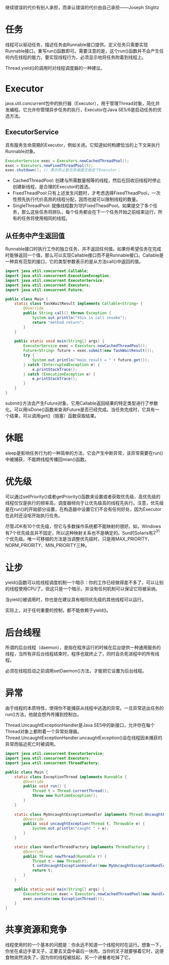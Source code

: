 继续错误的代价有别人承担，而承认错误的代价由自己承担——Joseph Stiglitz

# 任务

线程可以驱动任务，描述任务由Runnable接口提供。定义任务只需要实现Runnable接口，重写run()函数即可。需要注意的是，这个run()函数并不会产生任何内在线程的能力，要实现线程行为，必须显示地将任务附着到线程上。

Thread.yield()的调用时对线程调度器的一种建议。

# Executor

java.util.concurrent包中的执行器（Executor），用于管理Thread对象，简化并发编程。它允许你管理异步任务的执行，Executor在Java SE5/6是启动任务的优选方法。

## ExecutorService

具有服务生命周期的Executor，例如关闭。它知道如何构建恰当的上下文来执行Runnable对象。

```java
ExecutorService exec = Executors.newCachedThreadPool();
exec = Executors.newFixedThreadPool(5);
exec.shutdown(); // 表示防止新任务被提交给这个Executor；
```

* CachedThreadPool: 创建与所需数量相等的线程，然后在回收旧线程时停止创建新线程，是合理的Executor的首选。
* FixedTheadPool:只有上述发生问题时，才考虑选择FixedTheadPool，一次性预先执行代价高昂的线程分配，因而也就可以限制线程的数量。
* SingleThreadPool: 就像线程数为1的FixedTheadPool。如果提交了多个任务，那么这些任务将排队，每个任务都会在下一个任务开始之前结束运行，所有的任务将使用相同的线程。

## 从任务中产生返回值

Runnable接口时执行工作的独立任务，并不返回任何值。如果你希望任务在完成时能够返回一个值，那么可以实现Callable接口而不是Runnable接口。Callable是一种具有范型的接口，它的类型参数表示的是从方法call()中返回的值。

```java
import java.util.concurrent.Callable;
import java.util.concurrent.ExecutionException;
import java.util.concurrent.ExecutorService;
import java.util.concurrent.Executors;
import java.util.concurrent.Future;

public class Main {
    static class TaskWaitResult implements Callable<String> {
        @Override
        public String call() throws Exception {
            System.out.println("this is call invoke");
            return "method return";
        }
    }
  
    public static void main(String[] args) {
        ExecutorService exec = Executors.newCachedThreadPool();
        Future<String> future = exec.submit(new TaskWaitResult());
        try {
            System.out.println("main result = " + future.get());
        } catch (InterruptedException e) {
            e.printStackTrace();
        } catch (ExecutionException e) {
            e.printStackTrace();
        }
    }
}
```

submit()方法会产生Future对象，它用Callable返回结果的特定类型进行了参数化。可以用isDone()函数来查询Future是否已经完成。当任务完成时，它具有一个结果，可以调用get()（阻塞）函数获取结果。

# 休眠

sleep是影响任务行为的一种简单的方法，它会产生中断异常，该异常需要在run()中被捕获，不能跨线程传播回mian()函数。

# 优先级

可以通过setPriority()或者getPriority()函数来设置或者获取优先级，高优先级的线程仅仅是执行的频率高，调度器倾向于让优先级高的线程先执行。注意，优先级是在run()的开始部分设置，在构造器中设置它们不会有任何好处，因为Executor在此时还没呕开始执行任务。

尽管JDK有10个优先级，但它与多数操作系统都不能映射的很好。如，Windows有7个优先级且并不固定，所以这种映射关系也不是确定的。Sun的Solaris有$2^{31}$个优先级。唯一可移植的方法是当调整优先级时，只是用MAX_PRIORITY、NORM_PRIORITY、MIN_PRIORITY三种。

# 让步

yield()函数可以给线程调度机制一个暗示：你的工作已经做得差不多了，可以让别的线程使用CPU了。但这只是一个暗示，并没有任何机制可以保证它将被采纳。

当yield()被调用时，你也是在建议具有相同优先级的其他线程可以运行。

实际上，对于任何重要的控制，都不能依赖于yield()。

# 后台线程

所谓的后台线程（daemon），是指在程序运行的时候在后台提供一种通用服务的线程，当所有非后台线程结束时，程序也就终止了，同时会杀死进程中的所有线程。

必须在线程启动之前调用setDaemon()方法，才能把它设置为后台线程。

# 异常

由于线程的本质特性，使得你不能捕获从线程中逃逸的异常。一旦异常逃出任务的run()方法，他就会想外传播到控制台。

Thread.UncaughtExceptionHandler是Java SE5中的新接口，允许你在每个Thread对象上都附着一个异常处理器。Thread.UncaughtExceptionHandler.uncaughtException()会在线程因未捕获的异常而临近死亡时被调用。

```java
import java.util.concurrent.ExecutorService;
import java.util.concurrent.Executors;
import java.util.concurrent.ThreadFactory;

public class Main {
    static class ExceptionThread implements Runnable {
        @Override
        public void run() {
            Thread t = Thread.currentThread();
            throw new RuntimeException();
        }
    }
  
    static class MyUncaughtExceptionHandler implements Thread.UncaughtExceptionHandler {
        @Override
        public void uncaughtException(Thread t, Throwable e) {
            System.out.println("caught " + e);
        }
    }

    static class HandlerThreadFactory implements ThreadFactory {
        @Override
        public Thread newThread(Runnable r) {
            Thread t = new Thread(r);
            t.setUncaughtExceptionHandler(new MyUncaughtExceptionHandler());
            return t;
        }
    }
  
    public static void main(String[] args) {
        ExecutorService exec = Executors.newCachedThreadPool(new HandlerThreadFactory());
        exec.execute(new ExceptionThread());
    }
}
```

# 共享资源和竞争

线程使用时的一个基本的问题是：你永远不知道一个线程何时在运行。想象一下，你坐在桌边手拿叉子，正要去叉盘中最后一块肉，当你的叉子就要够着它时，这便食物突然消失了，因为你的线程被挂起，另一个进餐者吃掉了它。